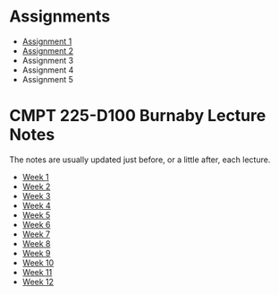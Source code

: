 # Assignments

- [Assignment 1](assignments/a1)
- [Assignment 2](assignments/a2)
- Assignment 3
- Assignment 4
- Assignment 5

# CMPT 225-D100 Burnaby Lecture Notes

The notes are usually updated just before, or a little after, each lecture.

- [Week 1](lecture_notes/week1)
- [Week 2](lecture_notes/week2)
- [Week 3](lecture_notes/week3)
- [Week 4](lecture_notes/week4)
- [Week 5](lecture_notes/week5)
- [Week 6](lecture_notes/week6)
- [Week 7](lecture_notes/week7)
- [Week 8](lecture_notes/week8)
- [Week 9](lecture_notes/week9)
- [Week 10](lecture_notes/week10)
- [Week 11](lecture_notes/week11) 
- [Week 12](lecture_notes/week12)
